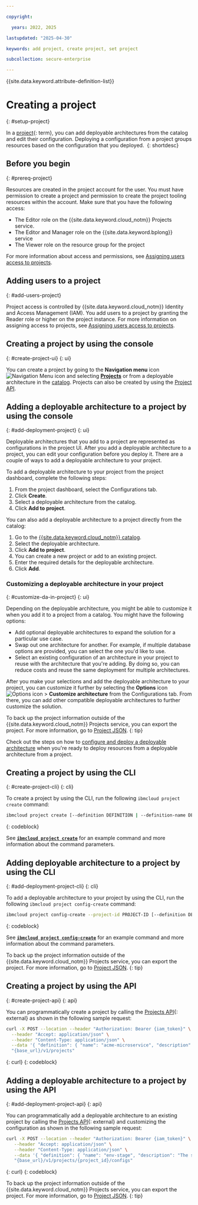 ```yaml
---

copyright:

  years: 2022, 2025

lastupdated: "2025-04-30"

keywords: add project, create project, set project

subcollection: secure-enterprise

---
```


{{site.data.keyword.attribute-definition-list}}


# Creating a project
{: #setup-project}

In a [project](#x2035151){: term}, you can add deployable architectures from the catalog and edit their configuration. Deploying a configuration from a project groups resources based on the configuration that you deployed. 
{: shortdesc}

## Before you begin
{: #prereq-project}

Resources are created in the project account for the user. You must have permission to create a project and permission to create the project tooling resources within the account. Make sure that you have the following access:

* The Editor role on the {{site.data.keyword.cloud_notm}} Projects service.
* The Editor and Manager role on the {{site.data.keyword.bplong}} service
* The Viewer role on the resource group for the project

For more information about access and permissions, see [Assigning users access to projects](/docs/secure-enterprise?topic=secure-enterprise-access-project).

## Adding users to a project
{: #add-users-project}

Project access is controlled by {{site.data.keyword.cloud_notm}} Identity and Access Management (IAM). You add users to a project by granting the Reader role or higher on the project instance. For more information on assigning access to projects, see [Assigning users access to projects](/docs/secure-enterprise?topic=secure-enterprise-access-project).

## Creating a project by using the console
{: #create-project-ui}
{: ui}

You can create a project by going to the **Navigation menu** icon ![Navigation Menu icon](../icons/icon_hamburger.svg "Menu") and selecting **[Projects](/projects/)** or from a deployable architecture in the [catalog](/catalog/). Projects can also be created by using the [Project API](https://{DomainName}/apidocs/projects).

## Adding a deployable architecture to a project by using the console
{: #add-deployment-project}
{: ui}

Deployable architectures that you add to a project are represented as configurations in the project UI. After you add a deployable architecture to a project, you can edit your configuration before you deploy it. There are a couple of ways to add a deployable architecture to your project.

To add a deployable architecture to your project from the project dashboard, complete the following steps:

1. From the project dashboard, select the Configurations tab.
1. Click **Create**.
1. Select a deployable architecture from the catalog.
1. Click **Add to project**.

You can also add a deployable architecture to a project directly from the catalog:

1. Go to the [{{site.data.keyword.cloud_notm}} catalog](/catalog).
1. Select the deployable architecture.
1. Click **Add to project**.
1. You can create a new project or add to an existing project.
1. Enter the required details for the deployable architecture.
1. Click **Add**.

### Customizing a deployable architecture in your project
{: #customize-da-in-project}
{: ui}

Depending on the deployable architecture, you might be able to customize it when you add it to a project from a catalog. You might have the following options: 

* Add optional deployable architectures to expand the solution for a particular use case. 
* Swap out one architecture for another. For example, if multiple database options are provided, you can select the one you'd like to use.  
* Select an existing configuration of an architecture in your project to reuse with the architecture that you're adding. By doing so, you can reduce costs and reuse the same deployment for multiple architectures. 

After you make your selections and add the deployable architecture to your project, you can customize it further by selecting the **Options** icon ![Options icon](../icons/action-menu-icon.svg "Options") > **Customize architecture** from the Configurations tab. From there, you can add other compatible deployable architectures to further customize the solution.

To back up the project information outside of the {{site.data.keyword.cloud_notm}} Projects service, you can export the project. For more information, go to [Project JSON](/docs/secure-enterprise?topic=secure-enterprise-json-project&interface=ui).
{: tip}

Check out the steps on how to [configure and deploy a deployable architecture](/docs/secure-enterprise?topic=secure-enterprise-config-project) when you're ready to deploy resources from a deployable architecture from a project.

## Creating a project by using the CLI
{: #create-project-cli}
{: cli}

To create a project by using the CLI, run the following `ibmcloud project create` command:

```sh
ibmcloud project create [--definition DEFINITION | --definition-name DEFINITION-NAME --definition-destroy-on-delete=DEFINITION-DESTROY-ON-DELETE --definition-description DEFINITION-DESCRIPTION --definition-auto-deploy=DEFINITION-AUTO-DEPLOY --definition-monitoring-enabled=DEFINITION-MONITORING-ENABLED] --location LOCATION --resource-group RESOURCE-GROUP [--configs CONFIGS] [--environments ENVIRONMENTS]
```
{: codeblock}

See [**`ibmcloud project create`**](/docs/secure-enterprise?topic=secure-enterprise-projects-cli#project-cli-create-command) for an example command and more information about the command parameters.

## Adding deployable architecture to a project by using the CLI
{: #add-deployment-project-cli}
{: cli}

To add a deployable architecture to your project by using the CLI, run the following `ibmcloud project config-create` command:

```sh
ibmcloud project config-create --project-id PROJECT-ID [--definition DEFINITION | --definition-compliance-profile DEFINITION-COMPLIANCE-PROFILE --definition-locator-id DEFINITION-LOCATOR-ID --definition-description DEFINITION-DESCRIPTION --definition-name DEFINITION-NAME --definition-environment-id DEFINITION-ENVIRONMENT-ID --definition-authorizations DEFINITION-AUTHORIZATIONS --definition-inputs DEFINITION-INPUTS --definition-settings DEFINITION-SETTINGS --definition-members DEFINITION-MEMBERS --definition-resource-crns DEFINITION-RESOURCE-CRNS] [--schematics SCHEMATICS | --schematics-workspace-crn SCHEMATICS-WORKSPACE-CRN]
```
{: codeblock}

See [**`ibmcloud project config-create`**](/docs/secure-enterprise?topic=secure-enterprise-projects-cli#project-cli-config-create-command) for an example command and more information about the command parameters.

To back up the project information outside of the {{site.data.keyword.cloud_notm}} Projects service, you can export the project. For more information, go to [Project JSON](/docs/secure-enterprise?topic=secure-enterprise-json-project&interface=ui).
{: tip}

## Creating a project by using the API
{: #create-project-api}
{: api}

You can programmatically create a project by calling the [Projects API](/apidocs/projects#create-project){: external} as shown in the following sample request:

```bash
curl -X POST --location --header "Authorization: Bearer {iam_token}" \
  --header "Accept: application/json" \
  --header "Content-Type: application/json" \
  --data '{ "definition": { "name": "acme-microservice", "description": "A microservice to deploy on top of ACME infrastructure.", "authorizations": { "method": "trusted_profile", "trusted_profile_id": "Profile-9ac10c5c-195c-41ef-b465-68a6b6dg5f12" } }, "configs": [ { "definition": { "name": "account-stage", "description": "The stage account configuration.", "locator_id": "1082e7d2-5e2f-0a11-a3bc-f88a8e1931fc.018edf04-e772-4ca2-9785-03e8e03bef72-global" } }, { "definition": { "name": "env-stage", "description": "The stage environment configuration that includes services common to all the environment regions.", "locator_id": "1082e7d2-5e2f-0a11-a3bc-f88a8e1931fc.018edf04-e772-4ca2-9785-03e8e03bef72-global", "inputs": { "account_id": "ref:/configs/account-stage/inputs/account_id", "resource_group": "stage", "access_tags": [ "env:stage" ], "logdna_name": "The name of the LogDNA stage service instance.", "sysdig_name": "The name of the SysDig stage service instance." } } }, { "definition": { "name": "region-us-south-stage", "description": "The stage us-south configuration.", "locator_id": "1082e7d2-5e2f-0a11-a3bc-f88a8e1931fc.018edf04-e772-4ca2-9785-03e8e03bef72-global" } }, { "definition": { "name": "region-eu-de-stage", "description": "The stage eu-de configuration.", "locator_id": "1082e7d2-5e2f-0a11-a3bc-f88a8e1931fc.018edf04-e772-4ca2-9785-03e8e03bef72-global", "inputs": { "account_id": "ref:/configs/account-stage/inputs/account_id", "resource_group": "ref:/configs/env-stage/outputs/resource_group_id", "logdna_id": "ref:/configs/env-stage/outputs/logdna_id", "sysdig_id": "ref:/configs/env-stage/outputs/sysdig_id", "access_tags": [ "region:eu-de" ] } } } ], "location": "us-south", "resource_group": "Default" }' \ 
  "{base_url}/v1/projects"
```
{: curl}
{: codeblock}

## Adding a deployable architecture to a project by using the API
{: #add-deployment-project-api}
{: api}

You can programmatically add a deployable architecture to an existing project by calling the [Projects API](/apidocs/projects#create-config){: external} and customizing the configuration as shown in the following sample request:

```bash
curl -X POST --location --header "Authorization: Bearer {iam_token}" \
   --header "Accept: application/json" \
   --header "Content-Type: application/json" \
   --data '{ "definition": { "name": "env-stage", "description": "The stage environment configuration.", "locator_id": "1082e7d2-5e2f-0a11-a3bc-f88a8e1931fc.018edf04-e772-4ca2-9785-03e8e03bef72-global", "inputs": { "account_id": "account_id", "resource_group": "stage", "access_tags": [ "env:stage" ], "logdna_name": "LogDNA_stage_service", "sysdig_name": "SysDig_stage_service" } } }' \
   "{base_url}/v1/projects/{project_id}/configs"
```
{: curl}
{: codeblock}

To back up the project information outside of the {{site.data.keyword.cloud_notm}} Projects service, you can export the project. For more information, go to [Project JSON](/docs/secure-enterprise?topic=secure-enterprise-json-project&interface=ui).
{: tip}
